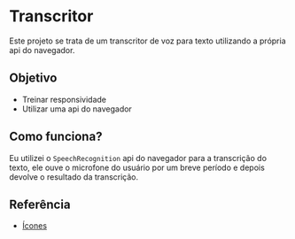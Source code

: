 # Transcritor 
Este projeto se trata de um transcritor de voz para texto utilizando a própria api do navegador.

## Objetivo 
* Treinar responsividade
* Utilizar uma api do navegador

## Como funciona?
Eu utilizei o `SpeechRecognition` api do navegador para a transcrição do texto, ele ouve o microfone do usuário por um breve período e depois devolve o resultado da transcrição. 

## Referência 
* [Ícones](https://fontawesome.com/)
